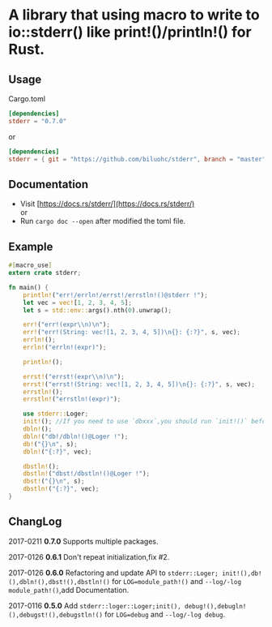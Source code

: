 # A library that using macro to write to io::stderr() like print!()/println!() for Rust.

## Usage
Cargo.toml

```toml
[dependencies]
stderr = "0.7.0"
```
or
```toml
[dependencies]
stderr = { git = "https://github.com/biluohc/stderr", branch = "master", version = "0.7.0"}
```

## Documentation  
* Visit [https://docs.rs/stderr/](https://docs.rs/stderr/)  
or 
* Run `cargo doc --open` after modified the toml file.

## Example

```rust
#[macro_use]
extern crate stderr;

fn main() {
    println!("err!/errln!/errst!/errstln!()@stderr !");
    let vec = vec![1, 2, 3, 4, 5];
    let s = std::env::args().nth(0).unwrap();

    err!("err!(expr\\n)\n");
    err!("err!(String: vec![1, 2, 3, 4, 5])\n{}: {:?}", s, vec);
    errln!();
    errln!("errln!(expr)");

    println!();

    errst!("errst!(expr\\n)\n");
    errst!("errst!(String: vec![1, 2, 3, 4, 5])\n{}: {:?}", s, vec);
    errstln!();
    errstln!("errstln!(expr)");

    use stderr::Loger;
    init!(); //If you need to use `dbxxx`,you should run `init!()` before use them on current process.
    dbln!();
    dbln!("db!/dbln!()@Loger !");
    db!("{}\n", s);
    dbln!("{:?}", vec);

    dbstln!();
    dbstln!("dbst!/dbstln!()@Loger !");
    dbst!("{}\n", s);
    dbstln!("{:?}", vec);
}
```
## ChangLog
2017-0211 **0.7.0** Supports multiple packages.

2017-0126 **0.6.1** Don't repeat initialization,fix #2.

2017-0126 **0.6.0** Refactoring and update API to `stderr::Loger; init!(),db!(),dbln!(),dbst!(),dbstln!()` for `LOG=module_path!()` and `--log/-log module_path!()`,add Documentation.

2017-0116 __0.5.0__ Add `stderr::loger::Loger;init(), debug!(),debugln!(),debugst!(),debugstln!()` for `LOG=debug` and `--log/-log debug`.
